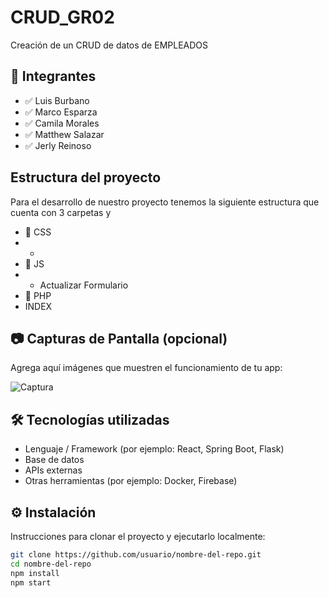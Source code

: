 # CRUD_GR02

Creación de un CRUD de datos de EMPLEADOS

## 🚀 Integrantes

- ✅ Luis Burbano
- ✅ Marco Esparza
- ✅ Camila Morales
- ✅ Matthew Salazar
- ✅ Jerly Reinoso

## Estructura del proyecto

Para el desarrollo de nuestro proyecto tenemos la siguiente estructura que cuenta con 3 carpetas y 
- 📂 CSS
- -
- 📂 JS
- - Actualizar Formulario
- 📂 PHP
- INDEX

## 📷 Capturas de Pantalla (opcional)

Agrega aquí imágenes que muestren el funcionamiento de tu app:

![Captura](ruta/a/la/imagen.png)

## 🛠️ Tecnologías utilizadas

- Lenguaje / Framework (por ejemplo: React, Spring Boot, Flask)
- Base de datos
- APIs externas
- Otras herramientas (por ejemplo: Docker, Firebase)

## ⚙️ Instalación

Instrucciones para clonar el proyecto y ejecutarlo localmente:

```bash
git clone https://github.com/usuario/nombre-del-repo.git
cd nombre-del-repo
npm install
npm start
